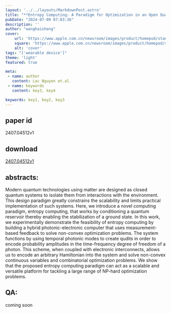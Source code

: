 ```yaml
---
layout: '../../layouts/MarkdownPost.astro'
title: "**Entropy Computing: A Paradigm for Optimization in an Open Quantum System**"
pubDate: "2024-07-09 07:03:36"
description: ''
author: "wanghaisheng"
cover:
    url: 'https://www.apple.com.cn/newsroom/images/product/homepod/standard/Apple-HomePod-hero-230118_big.jpg.large_2x.jpg'
    square: 'https://www.apple.com.cn/newsroom/images/product/homepod/standard/Apple-HomePod-hero-230118_big.jpg.large_2x.jpg'
    alt: 'cover'
tags: "['wearable device']" 
theme: 'light'
featured: true

meta:
 - name: author
   content: Lac Nguyen et.al.
 - name: keywords
   content: key3, key4

keywords: key1, key2, key3
---
```


## paper id
2407.04512v1
## download
[2407.04512v1](http://arxiv.org/abs/2407.04512v1)
## abstracts:
Modern quantum technologies using matter are designed as closed quantum systems to isolate them from interactions with the environment. This design paradigm greatly constrains the scalability and limits practical implementation of such systems. Here, we introduce a novel computing paradigm, entropy computing, that works by conditioning a quantum reservoir thereby enabling the stabilization of a ground state. In this work, we experimentally demonstrate the feasibility of entropy computing by building a hybrid photonic-electronic computer that uses measurement-based feedback to solve non-convex optimization problems. The system functions by using temporal photonic modes to create qudits in order to encode probability amplitudes in the time-frequency degree of freedom of a photon. This scheme, when coupled with electronic interconnects, allows us to encode an arbitrary Hamiltonian into the system and solve non-convex continuous variables and combinatorial optimization problems. We show that the proposed entropy computing paradigm can act as a scalable and versatile platform for tackling a large range of NP-hard optimization problems.
## QA:
coming soon
